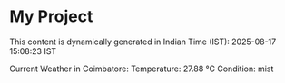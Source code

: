 # My Project

This content is dynamically generated in Indian Time (IST): 2025-08-17 15:08:23 IST


Current Weather in Coimbatore:
Temperature: 27.88 °C
Condition: mist
